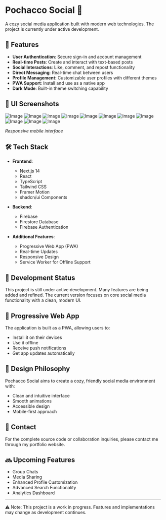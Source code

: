 # Pochacco Social 🐾

A cozy social media application built with modern web technologies. The project is currently under active development.

## 🌟 Features

- **User Authentication**: Secure sign-in and account management
- **Real-time Posts**: Create and interact with text-based posts
- **Social Interactions**: Like, comment, and repost functionality
- **Direct Messaging**: Real-time chat between users
- **Profile Management**: Customizable user profiles with different themes
- **PWA Support**: Install and use as a native app
- **Dark Mode**: Built-in theme switching capability

## 📸 UI Screenshots

![Image](https://github.com/user-attachments/assets/bbd9789b-ff8a-4ada-8199-5b0bfea7ea54)
![Image](https://github.com/user-attachments/assets/44bf0e81-43e3-407a-88d9-4bd8b284b59f)
![Image](https://github.com/user-attachments/assets/2cf2f302-125c-4e33-8855-7b760fe56743)
![Image](https://github.com/user-attachments/assets/6bc55643-8693-447d-b8f1-2ebdcec69a0a)
![Image](https://github.com/user-attachments/assets/59b4cd8d-e7fa-4ede-8f5c-e008f155447e)
![Image](https://github.com/user-attachments/assets/0d12a3dc-3c6f-4183-9887-adfe1c147495)
![Image](https://github.com/user-attachments/assets/31324ea3-3966-4885-95fd-627137e11786)
![Image](https://github.com/user-attachments/assets/eed98d01-c928-4d69-8f9e-bbde7439275d)
![Image](https://github.com/user-attachments/assets/3a4d9a33-adbd-470b-9ae3-095c8357e789)
![Image](https://github.com/user-attachments/assets/1ac64f65-1de8-4e9a-b405-cee3104f6ee9)
![Image](https://github.com/user-attachments/assets/5ce01a78-accd-4068-bda1-9d64de0ce729)

*Responsive mobile interface*


## 🛠️ Tech Stack

- **Frontend**:
  - Next.js 14
  - React
  - TypeScript
  - Tailwind CSS
  - Framer Motion
  - shadcn/ui Components

- **Backend**:
  - Firebase
  - Firestore Database
  - Firebase Authentication

- **Additional Features**:
  - Progressive Web App (PWA)
  - Real-time Updates
  - Responsive Design
  - Service Worker for Offline Support

## 🚧 Development Status

This project is still under active development. Many features are being added and refined. The current version focuses on core social media functionality with a clean, modern UI.

## 📱 Progressive Web App

The application is built as a PWA, allowing users to:
- Install it on their devices
- Use it offline
- Receive push notifications
- Get app updates automatically

## 🎨 Design Philosophy

Pochacco Social aims to create a cozy, friendly social media environment with:
- Clean and intuitive interface
- Smooth animations
- Accessible design
- Mobile-first approach

## 💌 Contact

For the complete source code or collaboration inquiries, please contact me through my portfolio website.

## 🔜 Upcoming Features

- Group Chats
- Media Sharing
- Enhanced Profile Customization
- Advanced Search Functionality
- Analytics Dashboard

---

⚠️ Note: This project is a work in progress. Features and implementations may change as development continues. 

